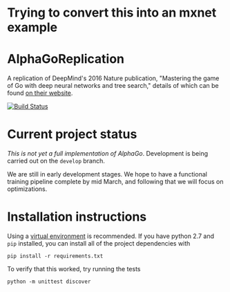 # Trying to convert this into an mxnet example

# AlphaGoReplication

A replication of DeepMind's 2016 Nature publication, "Mastering the game of Go with deep neural networks and tree search," details of which can be found [on their website](http://deepmind.com/alpha-go.html).

[![Build Status](https://travis-ci.org/Rochester-NRT/AlphaGo.svg?branch=develop)](https://travis-ci.org/Rochester-NRT/AlphaGo)

# Current project status

_This is not yet a full implementation of AlphaGo_. Development is being carried out on the `develop` branch.

We are still in early development stages. We hope to have a functional training pipeline complete by mid March, and following that we will focus on optimizations.

# Installation instructions

Using a [virtual environment](http://docs.python-guide.org/en/latest/dev/virtualenvs/) is recommended. If you have python 2.7 and `pip` installed, you can install all of the project dependencies with

	pip install -r requirements.txt

To verify that this worked, try running the tests

	python -m unittest discover
